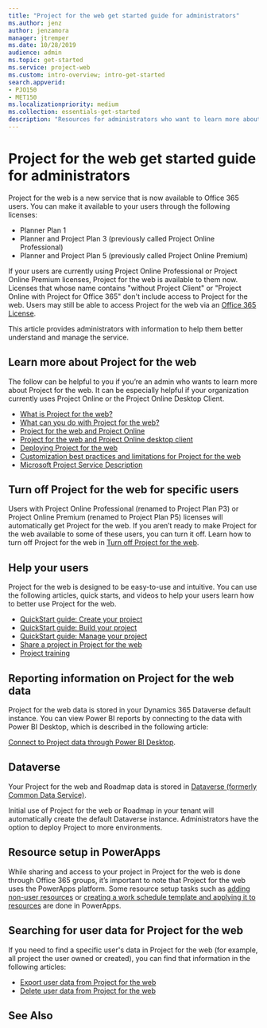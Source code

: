 ```yaml
---
title: "Project for the web get started guide for administrators"
ms.author: jenz
author: jenzamora
manager: jtremper
ms.date: 10/28/2019
audience: admin
ms.topic: get-started
ms.service: project-web
ms.custom: intro-overview; intro-get-started
search.appverid: 
- PJO150
- MET150
ms.localizationpriority: medium
ms.collection: essentials-get-started
description: "Resources for administrators who want to learn more about managing Project for the web."
---
```


# Project for the web get started guide for administrators

Project for the web is a new service that is now available to Office 365 users.  You can make it available to your users through the following licenses:

- Planner Plan 1
- Planner and Project Plan 3 (previously called Project Online Professional)
- Planner and Project Plan 5 (previously called Project Online Premium)

If your users are currently using Project Online Professional or Project Online Premium licenses, Project for the web is available to them now.  Licenses that whose name contains "without Project Client" or "Project Online with Project for Office 365" don't include access to Project for the web. Users may still be able to access Project for the web via an [Office 365 License](office-365-user-view-access-to-project-and-roadmap.md).

This article provides administrators with information to help them better understand and manage the service. 

## Learn more about Project for the web

The follow can be helpful to you if you’re an admin who wants to learn more about Project for the web. It can be especially helpful if your organization currently uses Project Online or the Project Online Desktop Client.

- [What is Project for the web?](https://go.microsoft.com/fwlink/?linkid=2108301)
- [What can you do with Project for the web?](https://go.microsoft.com/fwlink/?linkid=2108303)
- [Project for the web and Project Online](https://go.microsoft.com/fwlink/?linkid=2108305)
- [Project for the web and Project Online desktop client](https://go.microsoft.com/fwlink/?linkid=2108306)
- [Deploying Project for the web](deploying-project.md)
- [Customization best practices and limitations for Project for the web](customize-project-best-practices-limitations.md)
- [Microsoft Project Service Description](/office365/servicedescriptions/project-online-service-description/project-online-service-description)

## Turn off Project for the web for specific users

Users with Project Online Professional (renamed to Project Plan P3) or Project Online Premium (renamed to Project Plan P5) licenses will automatically get Project for the web. If you aren’t ready to make Project for the web available to some of these users, you can turn it off. Learn how to turn off Project for the web in [Turn off Project for the web](turn-project-for-the-web-off.md).

## Help your users 

Project for the web is designed to be easy-to-use and intuitive. You can use the following articles, quick starts, and videos to help your users learn how to better use Project for the web. 

 - [QuickStart guide: Create your project](https://go.microsoft.com/fwlink/?linkid=2109367)
 - [QuickStart guide: Build your project](https://support.office.com/article/a45f7bcb-d3ff-4900-b2cb-41b8ba7ffbfe)
 - [QuickStart guide: Manage your project](https://support.office.com/article/c8e1f866-2c6a-4018-a39c-807382e7c671)
 - [Share a project in Project for the web](https://support.office.com/article/share-a-project-885758f0-c216-4129-a53d-6e2406977469)
 - [Project training](https://support.office.com/article/project-training-63f1db89-1ee0-4113-bedc-03fc5ec6223a)

## Reporting information on Project for the web data

Project for the web data is stored in your Dynamics 365 Dataverse default instance. You can view Power BI reports by connecting to the data with Power BI Desktop, which is described in the following article:

[Connect to Project data through Power BI Desktop](https://support.microsoft.com/office/use-power-bi-desktop-to-connect-with-your-project-data-df4ccca1-68e9-418c-9d0f-022ac05249a2).

## Dataverse

Your Project for the web and Roadmap data is stored in [Dataverse (formerly Common Data Service)](/powerapps/maker/common-data-service/data-platform-intro). 

Initial use of Project for the web or Roadmap in your tenant will automatically create the default Dataverse instance. Administrators have the option to deploy Project to more environments.

## Resource setup in PowerApps

While sharing and access to your project in Project for the web is done through Office 365 groups, it’s important to note that Project for the web uses the PowerApps platform. Some resource setup tasks such as [adding non-user resources](create-nonuser-resources-in-project-for-the-web.md) or [creating a work schedule template and applying it to resources](create-and-apply-a-work-calendar.md) are done in PowerApps.

## Searching for user data for Project for the web

If you need to find a specific user's data in Project for the web (for example, all project the user owned or created), you can find that information in the following articles:

- [Export user data from Project for the web](export-user-data-from-project-for-the-web.md)
- [Delete user data from Project for the web](delete-user-data-from-project-for-the-web.md)





 
## See Also


  
  


